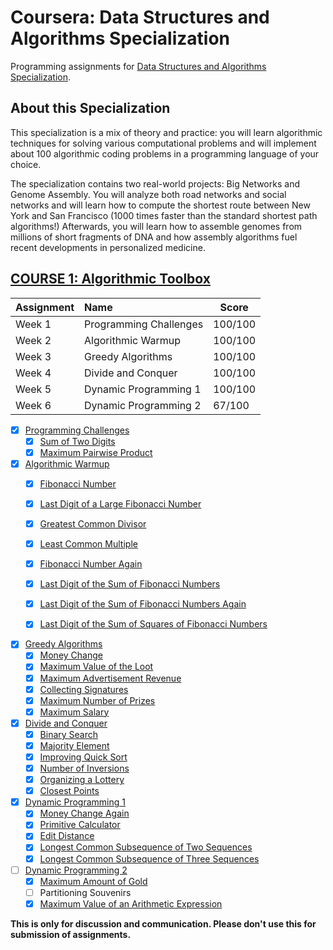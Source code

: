 # Coursera: Data Structures and Algorithms Specialization

Programming assignments for [Data Structures and Algorithms Specialization][specializationlink].

## About this Specialization

This specialization is a mix of theory and practice: you will learn algorithmic techniques for solving various computational problems and will implement about 100 algorithmic coding problems in a programming language of your choice.

The specialization contains two real-world projects: Big Networks and Genome Assembly. You will analyze both road networks and social networks and will learn how to compute the shortest route between New York and San Francisco (1000 times faster than the standard shortest path algorithms!) Afterwards, you will learn how to assemble genomes from millions of short fragments of DNA and how assembly algorithms fuel recent developments in personalized medicine.

## [COURSE 1: Algorithmic Toolbox][courselink]

Assignment | Name | Score
:--- | :--- | ---
Week 1 | Programming Challenges | 100/100
Week 2 | Algorithmic Warmup | 100/100
Week 3 | Greedy Algorithms 	| 100/100
Week 4 | Divide and Conquer | 100/100
Week 5 | Dynamic Programming 1 | 100/100
Week 6 | Dynamic Programming 2 | 67/100

- [x] [Programming Challenges](/../../tree/master/coursera/data-structures-algorithms-specialization/algorithmic-toolbox/week1_programming_challenges)
	- [x] [Sum of Two Digits](/../../tree/master/coursera/data-structures-algorithms-specialization/algorithmic-toolbox/week1_programming_challenges/1_sum_of_two_digits)
	- [x] [Maximum Pairwise Product](/../../tree/master/coursera/data-structures-algorithms-specialization/algorithmic-toolbox/week1_programming_challenges/2_maximum_pairwise_product)

- [x] [Algorithmic Warmup](/../../tree/master/coursera/data-structures-algorithms-specialization/algorithmic-toolbox/week2_algorithmic_warmup)
	- [x] [Fibonacci Number](/../../tree/master/coursera/data-structures-algorithms-specialization/algorithmic-toolbox/week2_algorithmic_warmup/1_fibonacci_number)
	- [x] [Last Digit of a Large Fibonacci Number](/../../tree/master/coursera/data-structures-algorithms-specialization/algorithmic-toolbox/week2_algorithmic_warmup/2_last_digit_of_fibonacci_number)
	- [x] [Greatest Common Divisor](/../../tree/master/coursera/data-structures-algorithms-specialization/algorithmic-toolbox/week2_algorithmic_warmup/3_greatest_common_divisor)
	- [x] [Least Common Multiple](/../../tree/master/coursera/data-structures-algorithms-specialization/algorithmic-toolbox/week2_algorithmic_warmup/4_least_common_multiple)
	- [x] [Fibonacci Number Again](/../../tree/master/coursera/data-structures-algorithms-specialization/algorithmic-toolbox/week2_algorithmic_warmup/5_fibonacci_number_again)
	- [x] [Last Digit of the Sum of Fibonacci Numbers](/../../tree/master/coursera/data-structures-algorithms-specialization/algorithmic-toolbox/week2_algorithmic_warmup/6_last_digit_of_the_sum_of_fibonacci_numbers)
	- [x] [Last Digit of the Sum of Fibonacci Numbers Again](/../../tree/master/coursera/data-structures-algorithms-specialization/algorithmic-toolbox/week2_algorithmic_warmup/7_last_digit_of_the_sum_of_fibonacci_numbers_again)
	- [x] [Last Digit of the Sum of Squares of Fibonacci Numbers](/../../tree/master/coursera/data-structures-algorithms-specialization/algorithmic-toolbox/week2_algorithmic_warmup/8_last_digit_of_the_sum_of_squares_of_fibonacci_numbers)


- [x] [Greedy Algorithms](/../../tree/master/coursera/data-structures-algorithms-specialization/algorithmic-toolbox/week3_greedy_algorithms)
	- [x] [Money Change](/../../tree/master/coursera/data-structures-algorithms-specialization/algorithmic-toolbox/week3_greedy_algorithms/1_money_change)
	- [x] [Maximum Value of the Loot](/../../tree/master/coursera/data-structures-algorithms-specialization/algorithmic-toolbox/week3_greedy_algorithms/2_maximum_value_of_the_loot)
	- [x] [Maximum Advertisement Revenue](/../../tree/master/coursera/data-structures-algorithms-specialization/algorithmic-toolbox/week3_greedy_algorithms/3_maximum_advertisement_revenue)
	- [x] [Collecting Signatures](/../../tree/master/coursera/data-structures-algorithms-specialization/algorithmic-toolbox/week3_greedy_algorithms/4_collecting_signatures)
	- [x] [Maximum Number of Prizes](/../../tree/master/coursera/data-structures-algorithms-specialization/algorithmic-toolbox/week3_greedy_algorithms/5_maximum_number_of_prizes)
	- [x] [Maximum Salary](/../../tree/master/coursera/data-structures-algorithms-specialization/algorithmic-toolbox/week3_greedy_algorithms/6_maximum_salary)

- [x] [Divide and Conquer](/../../tree/master/coursera/data-structures-algorithms-specialization/algorithmic-toolbox/week4_divide_and_conquer)
	- [x] [Binary Search](/../../tree/master/coursera/data-structures-algorithms-specialization/algorithmic-toolbox/week4_divide_and_conquer/1_binary_search)
	- [x] [Majority Element](/../../tree/master/coursera/data-structures-algorithms-specialization/algorithmic-toolbox/week4_divide_and_conquer/2_majority_element)
	- [x] [Improving Quick Sort](/../../tree/master/coursera/data-structures-algorithms-specialization/algorithmic-toolbox/week4_divide_and_conquer/3_improving_quicksort)
	- [x] [Number of Inversions](/../../tree/master/coursera/data-structures-algorithms-specialization/algorithmic-toolbox/week4_divide_and_conquer/4_number_of_inversions)
	- [x] [Organizing a Lottery](/../../tree/master/coursera/data-structures-algorithms-specialization/algorithmic-toolbox/week4_divide_and_conquer/5_organizing_a_lottery)
	- [x] [Closest Points](/../../tree/master/coursera/data-structures-algorithms-specialization/algorithmic-toolbox/week4_divide_and_conquer/6_closest_points)

- [x] [Dynamic Programming 1](/../../tree/master/coursera/data-structures-algorithms-specialization/algorithmic-toolbox/week5_dynamic_programming1)
	- [x] [Money Change Again](/../../tree/master/coursera/data-structures-algorithms-specialization/algorithmic-toolbox/week5_dynamic_programming1/1_money_change_again)
	- [x] [Primitive Calculator](/../../tree/master/coursera/data-structures-algorithms-specialization/algorithmic-toolbox/week5_dynamic_programming1/2_primitive_calculator)
	- [x] [Edit Distance](/../../tree/master/coursera/data-structures-algorithms-specialization/algorithmic-toolbox/week5_dynamic_programming1/3_edit_distance)
	- [x] [Longest Common Subsequence of Two Sequences](/../../tree/master/coursera/data-structures-algorithms-specialization/algorithmic-toolbox/week5_dynamic_programming1/4_longest_common_subsequence_of_two_sequences)
	- [x] [Longest Common Subsequence of Three Sequences](/../../tree/master/coursera/data-structures-algorithms-specialization/algorithmic-toolbox/week5_dynamic_programming1/5_longest_common_subsequence_of_three_sequences)

- [ ] [Dynamic Programming 2](/../../tree/master/coursera/data-structures-algorithms-specialization/algorithmic-toolbox/week6_dynamic_programming2)
	- [x] [Maximum Amount of Gold](/../../tree/master/coursera/data-structures-algorithms-specialization/algorithmic-toolbox/week6_dynamic_programming2/1_maximum_amount_of_gold)
	- [ ] Partitioning Souvenirs
	- [x] [Maximum Value of an Arithmetic Expression](/../../tree/master/coursera/data-structures-algorithms-specialization/algorithmic-toolbox/week6_dynamic_programming2/3_maximum_value_of_an_arithmetic_expression)

**This is only for discussion and communication. Please don't use this for submission of assignments.**

[specializationlink]: https://www.coursera.org/specializations/data-structures-algorithms
[courselink]: https://www.coursera.org/learn/algorithmic-toolbox
